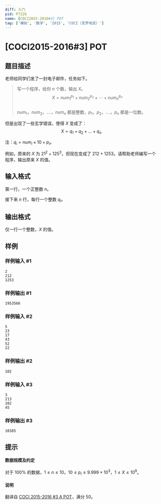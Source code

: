 ```yaml
---
diff: 入门
pid: P7226
name: [COCI2015-2016#3] POT
tag: ['模拟', '数学', '2015', 'COCI（克罗地亚）']
---
```

# [COCI2015-2016#3] POT
## 题目描述

老师给同学们发了一封电子邮件，任务如下。

> 写一个程序，给你 $n$ 个数，输出 $X$。      
> $$X = num_1^{p_1} + num_2^{p_2} + \cdots + num_n^{p_n}$$         
> $num_1$，$num_2$，$\cdots$，$num_n$ 都是整数，$p_1$，$p_2$，$\cdots$，$p_n$ 都是一位数。    

但是出现了一些玄学错误，使得 $X$ 变成了：
$$X = q_1 + q_2 +... + q_n$$

注：$q_i = num_i \times 10 + p_i$。

例如，原来的 $X$ 为 $21^2+125^3$，但现在变成了 $212+1253$。请帮助老师编写一个程序，输出原来 $X$ 的值。

## 输入格式

第一行，一个正整数 $n$。

接下来 $n$ 行，每行一个整数 $q_i$。
## 输出格式

仅一行一个整数，$X$ 的值。
## 样例

### 样例输入 #1
```
2
212
1253

```
### 样例输出 #1
```
1953566
```
### 样例输入 #2
```
5
23
17
43
52
22

```
### 样例输出 #2
```
102
```
### 样例输入 #3
```
3
213
102
45

```
### 样例输出 #3
```
10385
```
## 提示

#### 数据规模及约定

对于 $100\%$ 的数据，$1 \le n \le 10$，$10 \le p_i \le 9.999 \times 10 ^ 3$，$1 \leq X \leq 10 ^ 9$。

#### 说明
翻译自 [COCI 2015-2016 #3 A POT](https://hsin.hr/coci/archive/2015_2016/contest3_tasks.pdf)，满分 50。
